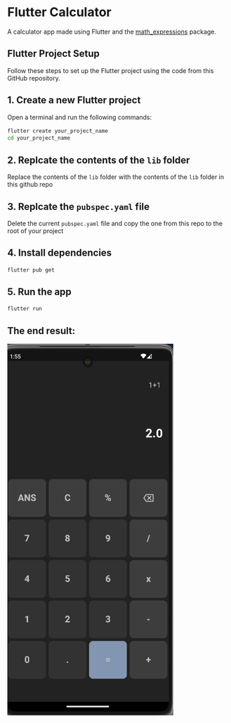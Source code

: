 # Flutter Calculator
A calculator app made using Flutter and the [math_expressions](https://pub.dev/packages/math_expressions) package.

## Flutter Project Setup

Follow these steps to set up the Flutter project using the code from this GitHub repository.

## 1. Create a new Flutter project

Open a terminal and run the following commands:

```bash
flutter create your_project_name
cd your_project_name
```

## 2. Replcate the contents of the `lib` folder
Replace the contents of the `lib` folder with the contents of the `lib` folder in this github repo

## 3. Replcate the `pubspec.yaml` file
Delete the current `pubspec.yaml` file and copy the one from this repo to the root of your project

## 4. Install dependencies

```bash
flutter pub get
```

## 5. Run the app

```bash
flutter run
```

## The end result:
![Output Image](output.png)
